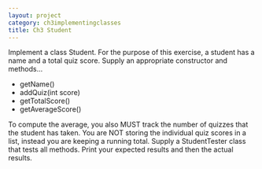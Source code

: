 ```yaml
---
layout: project
category: ch3implementingclasses
title: Ch3 Student
---
```

Implement a class Student. For the purpose of this exercise, a student has a name and a total quiz score. Supply an appropriate constructor and methods...
  - getName()
  - addQuiz(int score)
  - getTotalScore()
  - getAverageScore()

To compute the average, you also MUST track the number of quizzes that the student has taken. You are NOT storing the individual quiz scores in a list, instead you are keeping a running total. Supply a StudentTester class that tests all methods. Print your expected results and then the actual results.
